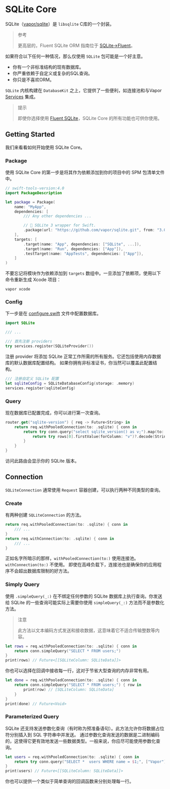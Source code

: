 # SQLite Core

SQLite（[vapor/sqlite](https://github.com/vapor/sqlite)）是 `libsqlite` C库的一个封装。

> 参考
> 
> 更高层的，Fluent SQLite ORM 指南位于 [SQLite→Fluent](https://docs.vapor.codes/3.0/sqlite/fluent/)。

如果符合以下任何一种情况，那么仅使用 `SQLite` 包可能是一个好主意。

* 你有一个非标准结构的现有数据库。
* 你严重依赖于自定义或复杂的SQL查询。
* 你只是不喜欢ORM。

`SQLite` 内核构建在 `DatabaseKit` 之上，它提供了一些便利，如连接池和与Vapor [Services](https://docs.vapor.codes/3.0/getting-started/services/) 集成。

> 提示
> 
> 即使你选择使用 [Fluent SQLite](https://docs.vapor.codes/3.0/sqlite/fluent/)，SQLite Core 的所有功能也可供你使用。


## Getting Started

我们来看看如何开始使用 SQLite Core。

### Package

使用 SQLite Core 的第一步是将其作为依赖添加到你的项目中的 SPM 包清单文件中。

```swift
// swift-tools-version:4.0
import PackageDescription

let package = Package(
    name: "MyApp",
    dependencies: [
        /// Any other dependencies ...

        // 🔵 SQLite 3 wrapper for Swift.
        .package(url: "https://github.com/vapor/sqlite.git", from: "3.0.0-rc"),
    ],
    targets: [
        .target(name: "App", dependencies: ["SQLite", ...]),
        .target(name: "Run", dependencies: ["App"]),
        .testTarget(name: "AppTests", dependencies: ["App"]),
    ]
)
```

不要忘记将模块作为依赖添加到 `targets` 数组中。一旦添加了依赖项，使用以下命令重新生成 Xcode 项目：

```shell
vapor xcode
```

### Config

下一步是在 [configure.swift](https://docs.vapor.codes/3.0/getting-started/structure/#configureswift) 文件中配置数据库。

```swift
import SQLite

/// ...

/// 首先注册 providers
try services.register(SQLiteProvider())
```

注册 provider 将添加 SQLite 正常工作所需的所有服务。它还包括使用内存数据库的默认数据库配置结构。
如果你拥有非标准证书，你当然可以覆盖此配置结构。

```swift
/// 注册自定义 SQLite 配置
let sqliteConfig = SQLiteDatabaseConfig(storage: .memory)
services.register(sqliteConfig)
```

### Query

现在数据库已配置完成，你可以进行第一次查询。

```swift
router.get("sqlite-version") { req -> Future<String> in
    return req.withPooledConnection(to: .sqlite) { conn in
        return try conn.query("select sqlite_version() as v;").map(to: String.self) { rows in
            return try rows[0].firstValue(forColumn: "v")?.decode(String.self) ?? "n/a"
        }
    }
}
```

访问此路由会显示你的 SQLite 版本。

## Connection

`SQLiteConnection` 通常使用 `Request` 容器创建，可以执行两种不同类型的查询。

### Create

有两种创建 `SQLiteConnection` 的方法。

```swift
return req.withPooledConnection(to: .sqlite) { conn in
    /// ...
}
return req.withConnection(to: .sqlite) { conn in
    /// ...
}
```

正如名字所暗示的那样，`withPooledConnection(to:)` 使用连接池。 `withConnection(to:)` 不使用。 即使在高峰负载下，连接池也是确保你的应用程序不会超出数据库限制的好方法。

### Simply Query

使用 `.simpleQuery(_:)` 在不绑定任何参数的 SQLite 数据库上执行查询。你发送给 SQLite 的一些查询可能实际上需要你使用 `simpleQuery(_:)` 方法而不是参数化方法。

> 注意
> 
> 此方法以文本编码方式发送和接收数据，这意味着它不适合传输整数等内容。

```swift
let rows = req.withPooledConnection(to: .sqlite) { conn in
    return conn.simpleQuery("SELECT * FROM users;")
}
print(rows) // Future<[[SQLiteColumn: SQLiteData]]>
```

你也可以选择在回调中接收每一行，这对于节省大型查询的内存非常有用。

```swift
let done = req.withPooledConnection(to: .sqlite) { conn in
    return conn.simpleQuery("SELECT * FROM users;") { row in
        print(row) // [SQLiteColumn: SQLiteData]
    }
}
print(done) // Future<Void>
```

### Parameterized Query

SQLite 还支持发送参数化查询（有时称为预准备语句）。此方法允许你将数据占位符分别插入到 SQL 字符串中并发送。
通过参数化查询发送的数据是二进制编码的，这使得它更有效地发送一些数据类型。一般来说，你应尽可能使用参数化查询。

```swift
let users = req.withPooledConnection(to: .sqlite) { conn in
    return try conn.query("SELECT *  users WHERE name = $1;", ["Vapor"])
}
print(users) // Future<[[SQLiteColumn: SQLiteData]]>
```

你也可以提供一个类似于简单查询的回调函数来分别处理每一行。


